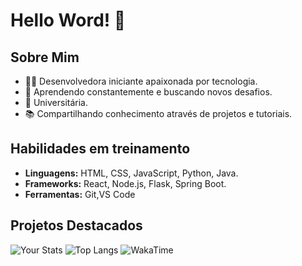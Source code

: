 # Hello Word! 👋

## Sobre Mim
- 👩‍💻 Desenvolvedora iniciante apaixonada por tecnologia.
- 🌱 Aprendendo constantemente e buscando novos desafios.
- 💼 Universitária.
- 📚 Compartilhando conhecimento através de projetos e tutoriais.

## Habilidades em treinamento

- **Linguagens:** HTML, CSS, JavaScript, Python, Java.
- **Frameworks:** React, Node.js, Flask, Spring Boot.
- **Ferramentas:** Git,VS Code

## Projetos Destacados





![Your Stats](https://github-readme-stats.vercel.app/api?username=GhoostSoul&show_icons=true&hide_title=true&hide=prs)
![Top Langs](https://github-readme-stats.vercel.app/api/top-langs/?username=GhoostSoul&layout=compact)
![WakaTime](https://wakatime.com/share/GhoostSoul/abcd1234.png)


